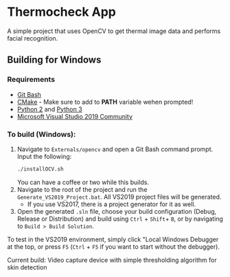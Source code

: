 # Thermocheck App

A simple project that uses OpenCV to get thermal image data and performs facial recognition.

## Building for Windows

### **Requirements**
- [Git Bash](https://gitforwindows.org/)
- [CMake](https://cmake.org/) - Make sure to add to **PATH** variable wehen prompted!
- [Python 2](https://www.python.org/downloads/release/python-2718/) and [Python 3](https://www.python.org/downloads/release/python-378/)
- [Microsoft Visual Studio 2019 Community](https://visualstudio.microsoft.com/downloads/)

### To build (Windows):
1. Navigate to `Externals/opencv` and open a Git Bash command prompt. Input the following:
    ```sh
    ./installOCV.sh
    ```
    You can have a coffee or two while this builds.
2. Navigate to the root of the project and run the `Generate_VS2019_Project.bat`. All VS2019 project files will be generated.
    - If you use VS2017, there is a project generator for it as well.
3. Open the generated `.sln` file, choose your build configuration (Debug, Release or Distribution) and build using `Ctrl` + `Shift`+ `B`, or by navigating to `Build > Build Solution`.

To test in the VS2019 environment, simply click "Local Windows Debugger at the top, or press `F5` (`Ctrl` + `F5` if you want to start without the debugger).

Current build: Video capture device with simple thresholding algorithm for skin detection
